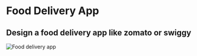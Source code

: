 # Food Delivery App

## Design a food delivery app like zomato or swiggy

![Food delivery app](../images/food-delivery-app.png)
